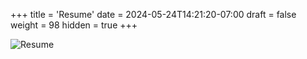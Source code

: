 +++
title = 'Resume'
date = 2024-05-24T14:21:20-07:00
draft = false
weight = 98
hidden = true
+++

![Resume](/Directory/images/resume_img.png)